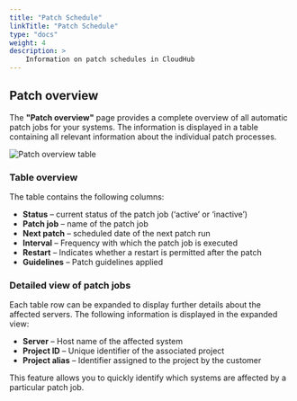 ```yaml
---
title: "Patch Schedule"
linkTitle: "Patch Schedule"
type: "docs"
weight: 4
description: >
    Information on patch schedules in CloudHub
---
```


## Patch overview

The **"Patch overview"** page provides a complete overview of all automatic patch jobs for your systems. The information is displayed in a table containing all relevant information about the individual patch processes.

![Patch overview table](../img/patch-schedule/table-patch-schedule.png)

### Table overview

The table contains the following columns:

- **Status** – current status of the patch job (‘active’ or ‘inactive’)
- **Patch job** – name of the patch job
- **Next patch** – scheduled date of the next patch run
- **Interval** – Frequency with which the patch job is executed
- **Restart** – Indicates whether a restart is permitted after the patch
- **Guidelines** – Patch guidelines applied

### Detailed view of patch jobs

Each table row can be expanded to display further details about the affected servers.
The following information is displayed in the expanded view:

- **Server** – Host name of the affected system
- **Project ID** – Unique identifier of the associated project
- **Project alias** – Identifier assigned to the project by the customer

This feature allows you to quickly identify which systems are affected by a particular patch job.

